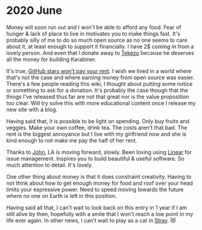 # 2020 June

Money will soon run out and I won't be able to afford any food. Fear of hunger & lack of place to live in motivates you to make things fast. It's probably silly of me to do so much open source as no one seems to care about it, at least enough to support it financially. I have 2\$ coming in from a lovely person. And even that I donate away to [Tekezo](https://github.com/tekezo) because he deserves all the money for building Karabiner.

It's true, [GitHub stars won't pay your rent](https://medium.com/@kitze/github-stars-wont-pay-your-rent-8b348e12baed). I wish we lived in a world where that's not the case and where earning money from open source was easier. There's a few people reading this wiki, I thought about putting some notice or something to ask for a donation. It's probably the case though that the things I've released thus far are not that great nor is the value proposition too clear. Will try solve this with more educational content once I release my new site with a blog.

Having said that, it is possible to be light on spending. Only buy fruits and veggies. Make your own coffee, drink tea. The costs aren't that bad. The rent is the biggest annoyance but I live with my girlfriend now and she is kind enough to not make me pay the half of her rent.

Thanks to [John](https://github.com/jletey), LA is moving forward, slowly. Been loving using [Linear](https://linear.app/) for issue management. Inspires you to build beautiful & useful software. So much attention to detail. It's lovely.

One other thing about money is that it does constraint creativity. Having to not think about how to get enough money for food and roof over your head limits your expressive power. Need to speed moving towards the future where no one on Earth is left in this position.

Having said all that, I can't wait to look back on this entry in 1 year if I am still alive by then, hopefully with a smile that I won't reach a low point in my life ever again. In other news, I can't wait to play as a cat in [Stray](https://www.youtube.com/watch?v=u84hRUQlaio). 😻
